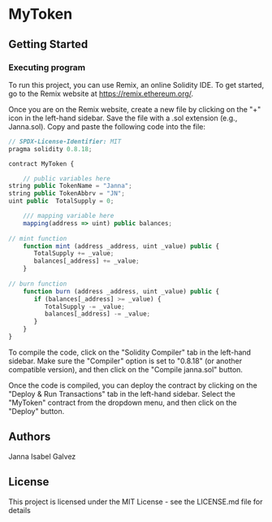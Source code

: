 # MyToken

## Getting Started

### Executing program

To run this project, you can use Remix, an online Solidity IDE. To get started, go to the Remix website at https://remix.ethereum.org/.

Once you are on the Remix website, create a new file by clicking on the "+" icon in the left-hand sidebar. Save the file with a .sol extension (e.g., Janna.sol). Copy and paste the following code into the file:

```javascript
// SPDX-License-Identifier: MIT
pragma solidity 0.8.18;

contract MyToken {

    // public variables here
string public TokenName = "Janna";
string public TokenAbbrv = "JN";
uint public  TotalSupply = 0;

    /// mapping variable here
    mapping(address => uint) public balances;
     
// mint function
    function mint (address _address, uint _value) public {
       TotalSupply += _value;
       balances[_address] += _value;
    }
    
// burn function
    function burn (address _address, uint _value) public {
       if (balances[_address] >= _value) {
          TotalSupply -= _value;
          balances[_address] -= _value;
       }
    }
}

```

To compile the code, click on the "Solidity Compiler" tab in the left-hand sidebar. Make sure the "Compiler" option is set to "0.8.18" (or another compatible version), and then click on the "Compile janna.sol" button.

Once the code is compiled, you can deploy the contract by clicking on the "Deploy & Run Transactions" tab in the left-hand sidebar. Select the "MyToken" contract from the dropdown menu, and then click on the "Deploy" button.

## Authors

Janna Isabel Galvez

## License

This project is licensed under the MIT License - see the LICENSE.md file for details
